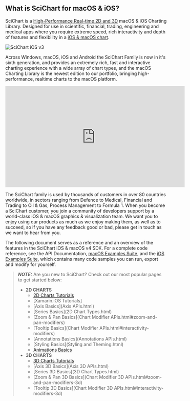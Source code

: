 ## What is SciChart for macOS & iOS?

SciChart is a [High-Performance Real-time 2D and 3D](https://www.scichart.com/ios-chart-features/ "SciChart iOS Features") macOS & iOS Charting Library. 
Designed for use in scientific, financial, trading, engineering and medical apps where you require extreme speed, 
rich interactivity and depth of features and flexibility in a [iOS & macOS chart](https://www.scichart.com/ios-chart-features/ "SciChart macOS Charts").

![SciChart iOS v3](https://abtsoftware-wpengine.netdna-ssl.com/wp-content/uploads/2020/09/examples-pages-image-ios-and-macos-charts-min.png)

Across Windows, macOS, iOS and Android the SciChart Family is now in it's sixth generation, 
and provides an extremely rich, fast and interactive charting experience with a wide array of chart types, 
and the macOS Charting Library is the newest edition to our portfolio, bringing high-performance, realtime charts to the macOS platform.

<iframe width="560" height="315" src="https://www.youtube.com/embed/rfJsWVm4Epc" frameborder="0" allow="accelerometer; autoplay; encrypted-media; gyroscope; picture-in-picture" allowfullscreen></iframe>

The SciChart family is used by thousands of customers in over 80 countries worldwide, 
in sectors ranging from Defence to Medical, Financial and Trading to Oil & Gas, Process Management to Formula 1. 
When you become a SciChart customer, you join a community of developers support by a world-class iOS & macOS graphics & visualization team. 
We want you to enjoy using our products as much as we enjoy making them, as well as to succeed, 
so if you have any feedback good or bad, please get in touch as we want to hear from you.

The following document serves as a reference and an overview of the features in the SciChart iOS & macOS v4 SDK. 
For a complete code reference, see the API Documentation, 
[macOS Examples Suite](https://github.com/ABTSoftware/SciChart.iOS.Examples "SciChart macOS Examples"), 
and the [iOS Examples Suite](https://github.com/ABTSoftware/SciChart.iOS.Examples "SciChart iOS Examples"), 
which contains many code samples you can run, export and modify for yourself.

> **_NOTE:_** Are you new to SciChart? Check out our most popular pages to get started below:
> 
> - **2D CHARTS**
>   - [2D Charts Tutorials](tutorial-01---create-a-simple-2d-chart.html)
>   - [Xamarin.iOS Tutorials]
>   - [Axis Basics](Axis APIs.html)
>   - [Series Basics](2D Chart Types.html)
>   - [Zoom & Pan Basics](Chart Modifier APIs.html#zoom-and-pan-modifiers)
>   - [Tooltip Basics](Chart Modifier APIs.html#interactivity-modifiers)
>   - [Annotations Basics](Annotations APIs.html)
>   - [Styling Basics](Styling and Theming.html)
>   - [Animations Basics](animations-api.html)
> - **3D CHARTS**
>   - [3D Charts Tutorials](3d-tutorial-01---create-a-simple-scatter-chart-3d.html)
>   - [Axis 3D Basics](Axis 3D APIs.html)
>   - [Series 3D Basics](3D Chart Types.html)
>   - [Zoom & Pan 3D Basics](Chart Modifier 3D APIs.html#zoom-and-pan-modifiers-3d)
>   - [Tooltip 3D Basics](Chart Modifier 3D APIs.html#interactivity-modifiers-3d)